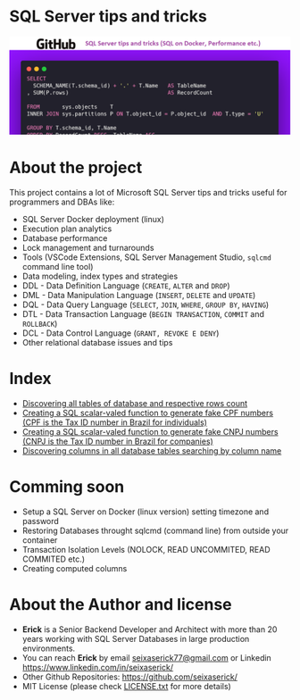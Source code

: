 # SQL Server tips and tricks

![Project Cover](./img/project-cover.png "SQL Server tips and tricks")
 
# About the project

This project contains a lot of Microsoft SQL Server tips and tricks useful for programmers and DBAs like:

- SQL Server Docker deployment (linux)
- Execution plan analytics
- Database performance
- Lock management and turnarounds
- Tools (VSCode Extensions, SQL Server Management Studio, ```sqlcmd``` command line tool)
- Data modeling, index types and strategies
- DDL - Data Definition Language (```CREATE```, ```ALTER``` and ```DROP```)
- DML - Data Manipulation Language (```INSERT```, ```DELETE``` and ```UPDATE```)
- DQL - Data Query Language (```SELECT```, ```JOIN```, ```WHERE```, ```GROUP BY```, ```HAVING```)
- DTL - Data Transaction Language (```BEGIN TRANSACTION```, ```COMMIT``` and ```ROLLBACK```)
- DCL - Data Control Language (```GRANT, REVOKE E DENY```) 
- Other relational database issues and tips


# Index
- [Discovering all tables of database and respective rows count](sql-table-rows-count.md)   
- [Creating a SQL scalar-valed function to generate fake CPF numbers (CPF is the Tax ID number in Brazil for individuals)](sql/sql-function-generate-cpf.sql)   
- [Creating a SQL scalar-valed function to generate fake CNPJ numbers (CNPJ is the Tax ID number in Brazil for companies)](sql/sql-function-generate-cnpj.sql)  
- [Discovering columns in all database tables searching by column name](sql/sql-discover-columns-by-culumn-name.sql) 




# Comming soon
- Setup a SQL Server on Docker (linux version) setting timezone and password
- Restoring Databases throught sqlcmd (command line) from outside your container
- Transaction Isolation Levels (NOLOCK, READ UNCOMMITED, READ COMMITED etc.)
- Creating computed columns



# About the Author and license
- **Erick** is a Senior Backend Developer and Architect with more than 20 years working with SQL Server Databases in large production environments. 
- You can reach **Erick** by email <seixaserick77@gmail.com> or Linkedin <https://www.linkedin.com/in/seixaserick/>
- Other Github Repositories: <https://github.com/seixaserick/> 
- MIT License (please check [LICENSE.txt](LICENSE.txt) for more details)

 